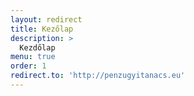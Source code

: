 ```yaml
---
layout: redirect
title: Kezőlap
description: >
  Kezdőlap
menu: true
order: 1
redirect.to: 'http://penzugyitanacs.eu'
---
```

